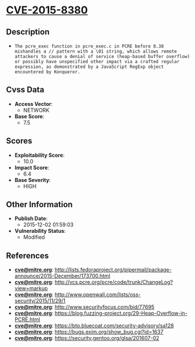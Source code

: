 
# [CVE-2015-8380](http://lists.fedoraproject.org/pipermail/package-announce/2015-December/173700.html)

## Description

- `The pcre_exec function in pcre_exec.c in PCRE before 8.38 mishandles a // pattern with a \01 string, which allows remote attackers to cause a denial of service (heap-based buffer overflow) or possibly have unspecified other impact via a crafted regular expression, as demonstrated by a JavaScript RegExp object encountered by Konqueror.`

## Cvss Data

- **Access Vector**:
  - NETWORK
- **Base Score**:
  - 7.5

## Scores

- **Exploitability Score**:
  - 10.0
- **Impact Score**:
  - 6.4
- **Base Severity**:
  - HIGH

## Other Information

- **Publish Date**:
  - 2015-12-02 01:59:03
- **Vulnerability Status**:
  - Modified

## References

- **cve@mitre.org**: http://lists.fedoraproject.org/pipermail/package-announce/2015-December/173700.html
- **cve@mitre.org**: http://vcs.pcre.org/pcre/code/trunk/ChangeLog?view=markup
- **cve@mitre.org**: http://www.openwall.com/lists/oss-security/2015/11/29/1
- **cve@mitre.org**: http://www.securityfocus.com/bid/77695
- **cve@mitre.org**: https://blog.fuzzing-project.org/29-Heap-Overflow-in-PCRE.html
- **cve@mitre.org**: https://bto.bluecoat.com/security-advisory/sa128
- **cve@mitre.org**: https://bugs.exim.org/show_bug.cgi?id=1637
- **cve@mitre.org**: https://security.gentoo.org/glsa/201607-02
